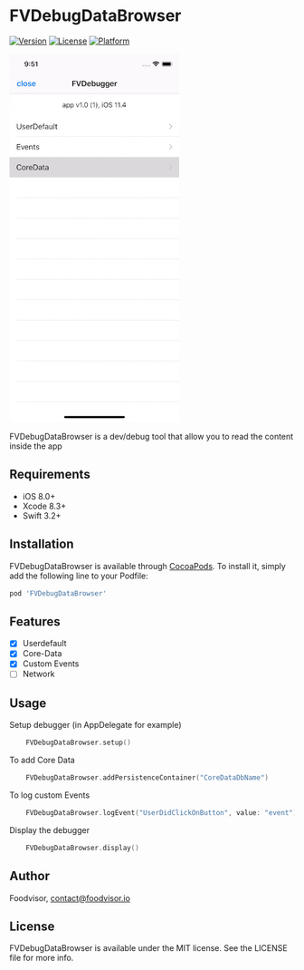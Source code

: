# FVDebugDataBrowser

[![Version](https://img.shields.io/cocoapods/v/FVDebugDataBrowser.svg?style=flat)](https://cocoapods.org/pods/FVDebugDataBrowser)
[![License](https://img.shields.io/cocoapods/l/FVDebugDataBrowser.svg?style=flat)](https://cocoapods.org/pods/FVDebugDataBrowser)
[![Platform](https://img.shields.io/cocoapods/p/FVDebugDataBrowser.svg?style=flat)](https://cocoapods.org/pods/FVDebugDataBrowser)

![alt tag](https://raw.githubusercontent.com/foodvisor/FVDebugDataBrowser/dev/demo2.gif)

FVDebugDataBrowser is a dev/debug tool that allow you to read the content inside the app

## Requirements
- iOS 8.0+
- Xcode 8.3+
- Swift 3.2+

## Installation

FVDebugDataBrowser is available through [CocoaPods](https://cocoapods.org). To install it, simply add the following line to your Podfile:

```ruby
pod 'FVDebugDataBrowser'
```

## Features

- [x] Userdefault
- [x] Core-Data
- [x] Custom Events
- [ ] Network

## Usage
Setup debugger (in AppDelegate for example)
``` swift
    FVDebugDataBrowser.setup()
```
To add Core Data
``` swift
    FVDebugDataBrowser.addPersistenceContainer("CoreDataDbName")
```
To log custom Events
``` swift
    FVDebugDataBrowser.logEvent("UserDidClickOnButton", value: "event")
```
Display the debugger
``` swift
    FVDebugDataBrowser.display()
```


## Author

Foodvisor, contact@foodvisor.io

## License

FVDebugDataBrowser is available under the MIT license. See the LICENSE file for more info.
